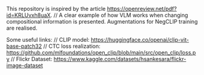 This repository is inspired by the article https://openreview.net/pdf?id=KRLUvxh8uaX. //
A clear example of how VLM works when changing compositional information is presented. Augmentations for NegCLIP training are realised.

Some useful links: //
CLIP model: https://huggingface.co/openai/clip-vit-base-patch32 //
CTC loss realization: https://github.com/mlfoundations/open_clip/blob/main/src/open_clip/loss.py //
Flickr Dataset: https://www.kaggle.com/datasets/hsankesara/flickr-image-dataset
